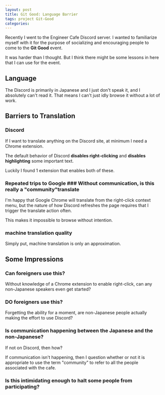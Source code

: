 ```yaml
---
layout: post
title: Git Good: Language Barrier
tags: project Git-Good
categories: 
---
```


Recently I went to the Engineer Cafe Discord server.  I wanted to familiarize myself with it for the purpose of socializing and encouraging people to come to the **Git Good** event.

It was harder than I thought.  But I think there might be some lessons in here that I can use for the event.

## Language

The Discord is primarily in Japanese and I just don't speak it, and I absolutely can't read it.  That means I can't just idly browse it without a lot of work.

## Barriers to Translation

### Discord

If I want to translate anything on the Discord site, at minimum I need a Chrome extension.

The default behavior of Discord **disables right-clicking** and **disables highlighting** some important text.

Luckily I found 1 extension that enables both of these.

### Repeated trips to Google ### Without communication, is this really a "community"translate

I'm happy that Google Chrome will translate from the right-click context menu, but the nature of how Discord refreshes the page requires that I trigger the translate action often.

This makes it impossible to browse without intention.

### machine translation quality

Simply put, machine translation is only an approximation.  

## Some Impressions

### Can foreigners use this?

Without knowledge of a Chrome extension to enable right-click, can any non-Japanese speakers even get started?

### DO foreigners use this?

Forgetting the ability for a moment, are non-Japanese people actually making the effort to use Discord?

### Is communication happening between the Japanese and the non-Japanese?

If not on Discord, then how?

If communication isn't happening, then I question whether or not it is appropriate to use the term "community" to refer to all the people associated with the cafe.

### Is this intimidating enough to halt some people from participating?

